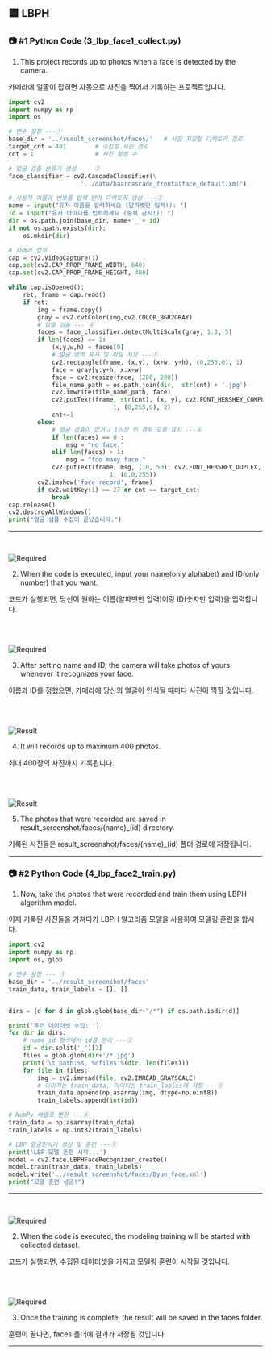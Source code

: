 ## 🟦 LBPH

### 📷 #1 Python Code (3_lbp_face1_collect.py)

1. This project records up to photos when a face is detected by the camera.

카메라에 얼굴이 잡히면 자동으로 사진을 찍어서 기록하는 프로젝트입니다.

```python
import cv2
import numpy as np
import os 

# 변수 설정 ---①
base_dir = '../result_screenshot/faces/'   # 사진 저장할 디렉토리 경로
target_cnt = 401        # 수집할 사진 갯수
cnt = 1                 # 사진 촬영 수

# 얼굴 검출 분류기 생성 --- ②
face_classifier = cv2.CascadeClassifier(\
                    '../data/haarcascade_frontalface_default.xml')

# 사용자 이름과 번호를 입력 받아 디렉토리 생성 ---③
name = input("유저 이름을 입력하세요 (알파벳만 입력!): ")
id = input("유저 아이디를 입력하세요 (중복 금지!): ")
dir = os.path.join(base_dir, name+'_'+ id)
if not os.path.exists(dir):
    os.mkdir(dir)

# 카메라 캡쳐 
cap = cv2.VideoCapture(1)
cap.set(cv2.CAP_PROP_FRAME_WIDTH, 640)
cap.set(cv2.CAP_PROP_FRAME_HEIGHT, 480)

while cap.isOpened():
    ret, frame = cap.read()
    if ret:
        img = frame.copy()
        gray = cv2.cvtColor(img,cv2.COLOR_BGR2GRAY)
        # 얼굴 검출 --- ④
        faces = face_classifier.detectMultiScale(gray, 1.3, 5)
        if len(faces) == 1:
            (x,y,w,h) = faces[0]
            # 얼굴 영역 표시 및 파일 저장 ---⑤
            cv2.rectangle(frame, (x,y), (x+w, y+h), (0,255,0), 1)
            face = gray[y:y+h, x:x+w]
            face = cv2.resize(face, (200, 200))
            file_name_path = os.path.join(dir,  str(cnt) + '.jpg')
            cv2.imwrite(file_name_path, face)
            cv2.putText(frame, str(cnt), (x, y), cv2.FONT_HERSHEY_COMPLEX, \
                             1, (0,255,0), 2)
            cnt+=1
        else:
            # 얼굴 검출이 없거나 1이상 인 경우 오류 표시 ---⑥
            if len(faces) == 0 :
                msg = "no face."
            elif len(faces) > 1:
                msg = "too many face."
            cv2.putText(frame, msg, (10, 50), cv2.FONT_HERSHEY_DUPLEX, \
                            1, (0,0,255))
        cv2.imshow('face record', frame)
        if cv2.waitKey(1) == 27 or cnt == target_cnt: 
            break
cap.release()
cv2.destroyAllWindows()      
print("얼굴 샘플 수집이 끝났습니다.")

```

---

<br>

![Required](result_screenshot/3.jpg)

2. When the code is executed, input your name(only alphabet) and ID(only number) that you want.

코드가 실행되면, 당신이 원하는 이름(알파벳만 입력)이랑 ID(숫자만 입력)을 입력합니다.

<br><br>

![Required](result_screenshot/3_1.jpg)

3. After setting name and ID, the camera will take photos of yours whenever it recognizes your face.

이름과 ID를 정했으면, 카메라에 당신의 얼굴이 인식될 때마다 사진이 찍힐 것입니다.

<br><br>

![Result](result_screenshot/3_2.jpg)

4. It will records up to maximum 400 photos.

최대 400장의 사진까지 기록됩니다.

<br><br>

![Result](result_screenshot/3_3.jpg)

5. The photos that were recorded are saved in result_screenshot/faces/(name)_(id) directory.

기록된 사진들은 result_screenshot/faces/(name)_(id) 폴더 경로에 저장됩니다.

---

### 📷 #2 Python Code (4_lbp_face2_train.py)

1. Now, take the photos that were recorded and train them using LBPH algorithm model.

이제 기록된 사진들을 가져다가 LBPH 알고리즘 모델을 사용하여 모델링 훈련을 합시다.

```python
import cv2
import numpy as np
import os, glob

# 변수 설정 --- ①
base_dir = '../result_screenshot/faces'
train_data, train_labels = [], []


dirs = [d for d in glob.glob(base_dir+"/*") if os.path.isdir(d)]

print('훈련 데이터셋 수집: ')
for dir in dirs:
    # name_id 형식에서 id를 분리 ---②
    id = dir.split('_')[2]          
    files = glob.glob(dir+'/*.jpg')
    print('\t path:%s, %dfiles'%(dir, len(files)))
    for file in files:
        img = cv2.imread(file, cv2.IMREAD_GRAYSCALE)
        # 이미지는 train_data, 아이디는 train_lables에 저장 ---③
        train_data.append(np.asarray(img, dtype=np.uint8))
        train_labels.append(int(id))

# NumPy 배열로 변환 ---④
train_data = np.asarray(train_data)
train_labels = np.int32(train_labels)

# LBP 얼굴인식기 생성 및 훈련 ---⑤
print('LBP 모델 훈련 시작...')
model = cv2.face.LBPHFaceRecognizer_create()
model.train(train_data, train_labels)
model.write('../result_screenshot/faces/Byun_face.xml')
print("모델 훈련 성공!")

```

---

<br>

![Required](result_screenshot/4_1.jpg)

2. When the code is executed, the modeling training will be started with collected dataset.

코드가 실행되면, 수집된 데이터셋을 가지고 모델링 훈련이 시작될 것입니다.

<br><br>

![Required](result_screenshot/4_2.jpg)

3. Once the training is complete, the result will be saved in the faces folder.

훈련이 끝나면, faces 폴더에 결과가 저장될 것입니다.

---